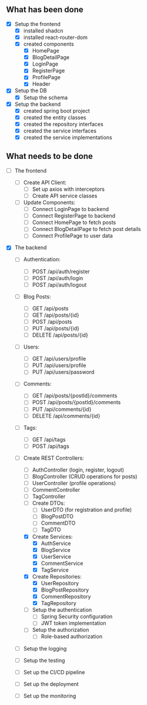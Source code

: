 ## What has been done

- [x] Setup the frontend
  - [x] installed shadcn
  - [x] installed react-router-dom
  - [x] created components
    - [x] HomePage
    - [x] BlogDetailPage
    - [x] LoginPage
    - [x] RegisterPage
    - [x] ProfilePage
    - [x] Header
- [x] Setup the DB
  - [x] Setup the schema
- [x] Setup the backend
  - [x] created spring boot project
  - [x] created the entity classes
  - [x] created the repository interfaces
  - [x] created the service interfaces
  - [x] created the service implementations

## What needs to be done

- [ ] The frontend

  - [ ] Create API Client:
    - [ ] Set up axios with interceptors
    - [ ] Create API service classes
  - [ ] Update Components:
    - [ ] Connect LoginPage to backend
    - [ ] Connect RegisterPage to backend
    - [ ] Connect HomePage to fetch posts
    - [ ] Connect BlogDetailPage to fetch post details
    - [ ] Connect ProfilePage to user data

- [x] The backend

  - [ ] Authentication:

    - [ ] POST /api/auth/register
    - [ ] POST /api/auth/login
    - [ ] POST /api/auth/logout

  - [ ] Blog Posts:

    - [ ] GET /api/posts
    - [ ] GET /api/posts/{id}
    - [ ] POST /api/posts
    - [ ] PUT /api/posts/{id}
    - [ ] DELETE /api/posts/{id}

  - [ ] Users:

    - [ ] GET /api/users/profile
    - [ ] PUT /api/users/profile
    - [ ] PUT /api/users/password

  - [ ] Comments:

    - [ ] GET /api/posts/{postId}/comments
    - [ ] POST /api/posts/{postId}/comments
    - [ ] PUT /api/comments/{id}
    - [ ] DELETE /api/comments/{id}

  - [ ] Tags:

    - [ ] GET /api/tags
    - [ ] POST /api/tags

  - [ ] Create REST Controllers:
    - [ ] AuthController (login, register, logout)
    - [ ] BlogController (CRUD operations for posts)
    - [ ] UserController (profile operations)
    - [ ] CommentController
    - [ ] TagController
    - [ ] Create DTOs:
      - [ ] UserDTO (for registration and profile)
      - [ ] BlogPostDTO
      - [ ] CommentDTO
      - [ ] TagDTO
    - [x] Create Services:
      - [x] AuthService
      - [x] BlogService
      - [x] UserService
      - [x] CommentService
      - [x] TagService
    - [x] Create Repositories:
      - [x] UserRepository
      - [x] BlogPostRepository
      - [x] CommentRepository
      - [x] TagRepository
    - [ ] Setup the authentication
      - [ ] Spring Security configuration
      - [ ] JWT token implementation
    - [ ] Setup the authorization
      - [ ] Role-based authorization
  - [ ] Setup the logging
  - [ ] Setup the testing
  - [ ] Set up the CI/CD pipeline
  - [ ] Set up the deployment
  - [ ] Set up the monitoring
